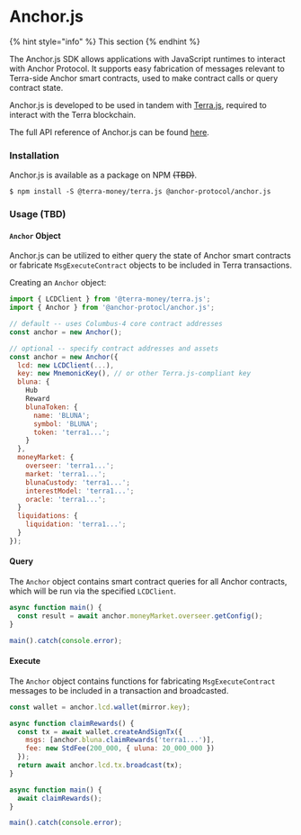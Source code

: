 # Anchor.js

{% hint style="info" %}
This section 
{% endhint %}

The Anchor.js SDK allows applications with JavaScript runtimes to interact with Anchor Protocol. It supports easy fabrication of messages relevant to Terra-side Anchor smart contracts, used to make contract calls or query contract state.

Anchor.js is developed to be used in tandem with [Terra.js](https://terra-project.github.io/terra.js/), required to interact with the Terra blockchain.

The full API reference of Anchor.js can be found [here](https://terra-project.github.io/terra.js/).

### Installation

Anchor.js is available as a package on NPM ~~\(TBD\)~~. 

```text
$ npm install -S @terra-money/terra.js @anchor-protocol/anchor.js
```

### Usage \(TBD\)

#### `Anchor` Object

Anchor.js can be utilized to either query the state of Anchor smart contracts or fabricate `MsgExecuteContract` objects to be included in Terra transactions.

Creating an `Anchor` object:

```javascript
import { LCDClient } from '@terra-money/terra.js';
import { Anchor } from '@anchor-protocl/anchor.js';

// default -- uses Columbus-4 core contract addresses
const anchor = new Anchor();

// optional -- specify contract addresses and assets
const anchor = new Anchor({
  lcd: new LCDClient(...),
  key: new MnemonicKey(), // or other Terra.js-compliant key
  bluna: {
    Hub
    Reward
    blunaToken: {
      name: 'BLUNA'; 
      symbol: 'BLUNA'; 
      token: 'terra1...';
    }
  }, 
  moneyMarket: {
    overseer: 'terra1...'; 
    market: 'terra1...'; 
    blunaCustody: 'terra1...'; 
    interestModel: 'terra1...'; 
    oracle: 'terra1...'; 
  }
  liquidations: {
    liquidation: 'terra1...'; 
  }
});
```

#### Query

The `Anchor` object contains smart contract queries for all Anchor contracts, which will be run via the specified `LCDClient`.

```javascript
async function main() {
  const result = await anchor.moneyMarket.overseer.getConfig();
}

main().catch(console.error);
```

#### Execute

The `Anchor` object contains functions for fabricating `MsgExecuteContract` messages to be included in a transaction and broadcasted.

```javascript
const wallet = anchor.lcd.wallet(mirror.key);

async function claimRewards() {
  const tx = await wallet.createAndSignTx({
    msgs: [anchor.bluna.claimRewards('terra1...')],
    fee: new StdFee(200_000, { uluna: 20_000_000 })
  });
  return await anchor.lcd.tx.broadcast(tx);
}

async function main() {
  await claimRewards();
}

main().catch(console.error);
```

